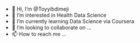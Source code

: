 - 👋 Hi, I’m @Toyyibdimeji
- 👀 I’m interested in Health Data Science
- 🌱 I’m currently learning Data Science via Coursera
- 💞️ I’m looking to collaborate on ...
- 📫 How to reach me ...

<!---
Toyyibdimeji/Toyyibdimeji is a ✨ special ✨ repository because its `README.md` (this file) appears on your GitHub profile.
You can click the Preview link to take a look at your changes.
--->
